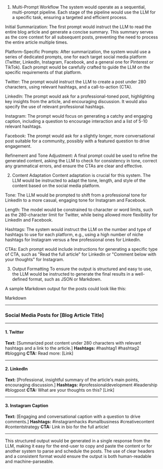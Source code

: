 1. Multi-Prompt Workflow
The system would operate as a sequential, multi-prompt pipeline. Each stage of the pipeline would use the LLM for a specific task, ensuring a targeted and efficient process.

Initial Summarization: The first prompt would instruct the LLM to read the entire blog article and generate a concise summary. This summary serves as the core context for all subsequent posts, preventing the need to process the entire article multiple times.

Platform-Specific Prompts: After summarization, the system would use a series of dedicated prompts, one for each target social media platform (Twitter, LinkedIn, Instagram, Facebook, and a general one for Pinterest or TikTok). Each prompt would be carefully crafted to guide the LLM on the specific requirements of that platform.

Twitter: The prompt would instruct the LLM to create a post under 280 characters, using relevant hashtags, and a call-to-action (CTA).

LinkedIn: The prompt would ask for a professional-toned post, highlighting key insights from the article, and encouraging discussion. It would also specify the use of relevant professional hashtags.

Instagram: The prompt would focus on generating a catchy and engaging caption, including a question to encourage interaction and a list of 5-10 relevant hashtags.

Facebook: The prompt would ask for a slightly longer, more conversational post suitable for a community, possibly with a featured question to drive engagement.

Refinement and Tone Adjustment: A final prompt could be used to refine the generated content, asking the LLM to check for consistency in tone, correct any grammatical errors, and ensure the CTAs are clear and effective.

2. Content Adaptation
Content adaptation is crucial for this system. The LLM would be instructed to adapt the tone, length, and style of the content based on the social media platform.

Tone: The LLM would be prompted to shift from a professional tone for LinkedIn to a more casual, engaging tone for Instagram and Facebook.

Length: The model would be constrained to character or word limits, such as the 280-character limit for Twitter, while being allowed more flexibility for LinkedIn and Facebook.

Hashtags: The system would instruct the LLM on the number and type of hashtags to use for each platform, e.g., using a high number of niche hashtags for Instagram versus a few professional ones for LinkedIn.

CTAs: Each prompt would include instructions for generating a specific type of CTA, such as "Read the full article" for LinkedIn or "Comment below with your thoughts" for Instagram.

3. Output Formatting
To ensure the output is structured and easy to use, the LLM would be instructed to generate the final results in a well-defined format, such as JSON or Markdown.

A sample Markdown output for the posts could look like this:

Markdown

---
### Social Media Posts for [Blog Article Title]
---

#### 1. Twitter

**Text:**
[Summarized post content under 280 characters with relevant hashtags and a link to the article.]
**Hashtags:** #hashtag1 #hashtag2 #blogging
**CTA:** Read more: [Link]

---

#### 2. LinkedIn

**Text:**
[Professional, insightful summary of the article's main points, encouraging discussion.]
**Hashtags:** #professionaldevelopment #leadership #blogpost
**CTA:** What are your thoughts on this? [Link]

---

#### 3. Instagram Caption

**Text:**
[Engaging and conversational caption with a question to drive comments.]
**Hashtags:** #instagramhacks #smallbusiness #creativecontent #contentstrategy
**CTA:** Link in bio for the full article!

---
This structured output would be generated in a single response from the LLM, making it easy for the end-user to copy and paste the content or for another system to parse and schedule the posts. The use of clear headers and a consistent format would ensure the output is both human-readable and machine-parseable.
